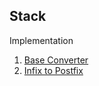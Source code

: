 ## Stack
Implementation
1. [Base Converter](https://github.com/dtsai7/Data-Structures-and-Algorithms-in-Python/blob/master/Data%20Structures/Stack/baseconverter.py)
2. [Infix to Postfix]()
